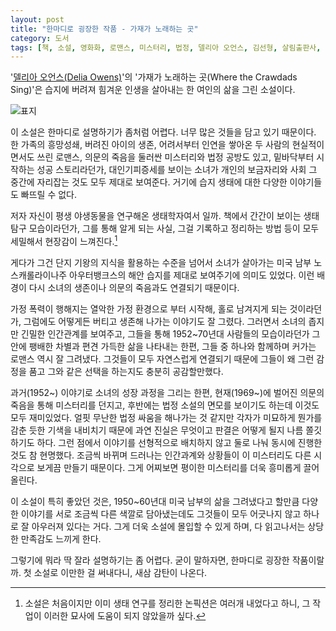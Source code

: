 ```yaml
---
layout: post
title: "한마디로 굉장한 작품 - 가재가 노래하는 곳"
category: 도서
tags: [책, 소설, 영화화, 로맨스, 미스터리, 법정, 델리아 오언스, 김선형, 살림출판사, 가제본, 서평]
---
```


'[델리아 오언스(Delia Owens)](https://www.deliaowens.com/)'의
'가재가 노래하는 곳(Where the Crawdads Sing)'은
습지에 버려져 힘겨운 인생을 살아내는 한 여인의 삶을 그린 소설이다.

![표지](https://lh3.googleusercontent.com/HElo_c64I6xgQDIyqZCAJguFVBfRYs8ox5q3GfKUwPnP1C2x2yf-BpYKE9l-0602qqML7PRrZQzM_g=s480)

이 소설은 한마디로 설명하기가 좀처럼 어렵다.
너무 많은 것들을 담고 있기 때문이다.
한 가족의 흥망성쇄,
버려진 아이의 생존,
어려서부터 인연을 쌓아온 두 사람의 현실적이면서도 쓰린 로맨스,
의문의 죽음을 둘러싼 미스터리와 법정 공방도 있고,
밑바닥부터 시작하는 성공 스토리라던가,
대인기피증세를 보이는 소녀가 개인의 보금자리와 사회 그 중간에 자리잡는 것도 모두 제대로 보여준다.
거기에 습지 생태에 대한 다양한 이야기들도 빠뜨릴 수 없다.

저자 자신이 평생 야생동물을 연구해온 생태학자여서 일까.
책에서 간간이 보이는 생태 탐구 모습이라던가,
그를 통해 알게 되는 사실,
그걸 기록하고 정리하는 방법 등이 모두 세밀해서 현장감이 느껴진다.[^1]

[^1]: 소설은 처음이지만 이미 생태 연구를 정리한 논픽션은 여러개 내었다고 하니, 그 작업이 이러한 묘사에 도움이 되지 않았을까 싶다.

게다가 그건 단지 기왕의 지식을 활용하는 수준을 넘어서
소녀가 살아가는 미국 남부 노스캐롤라이나주 아우터뱅크스의 해안 습지를
제대로 보여주기에 의미도 있었다.
이런 배경이 다시 소녀의 생존이나 의문의 죽음과도 연결되기 때문이다.

가정 폭력이 행해지는 열악한 가정 환경으로 부터 시작해,
홀로 남겨지게 되는 것이라던가,
그럼에도 어떻게든 버티고 생존해 나가는 이야기도 잘 그렸다.
그러면서 소녀의 좁지만 긴밀한 인간관계를 보여주고,
그들을 통해 1952~70년대 사람들의 모습이라던가
그 안에 팽배한 차별과 편견 가득한 삶을 나타내는 한편,
그들 중 하나와 함께하며 커가는 로맨스 역시 잘 그려냈다.
그것들이 모두 자연스럽게 연결되기 때문에
그들이 왜 그런 감정을 품고 그와 같은 선택을 하는지도 충분히 공감할만했다.

과거(1952~) 이야기로 소녀의 성장 과정을 그리는 한편,
현재(1969~)에 벌어진 의문의 죽음을 통해 미스터리를 던지고,
후반에는 법정 소설의 면모를 보이기도 하는데 이것도 모두 재미있었다.
얼핏 무난한 법정 싸움을 해나가는 것 같지만
각자가 미묘하게 뭔가를 감춘 듯한 기색을 내비치기 때문에
과연 진실은 무엇이고 판결은 어떻게 될지 나름 쫄깃하기도 하다.
그런 점에서 이야기를 선형적으로 배치하지 않고 둘로 나눠 동시에 진행한 것도 참 현명했다.
조금씩 바뀌며 드러나는 인간과계와 상황들이 이 미스터리도 다른 시각으로 보게끔 만들기 때문이다.
그게 어찌보면 평이한 미스터리를 더욱 흥미롭게 끌어올린다.

이 소설이 특히 좋았던 것은,
1950~60년대 미국 남부의 삶을 그려냈다고 할만큼 다양한 이야기를 서로 조금씩 다른 색깔로 담아냈는데도
그것들이 모두 어긋나지 않고 하나로 잘 아우러져 있다는 거다.
그게 더욱 소설에 몰입할 수 있게 하며, 다 읽고나서는 상당한 만족감도 느끼게 한다.

그렇기에 뭐라 딱 잘라 설명하기는 좀 어렵다.
굳이 말하자면, 한마디로 굉장한 작품이랄까.
첫 소설로 이만한 걸 써내다니, 새삼 감탄이 나온다.
